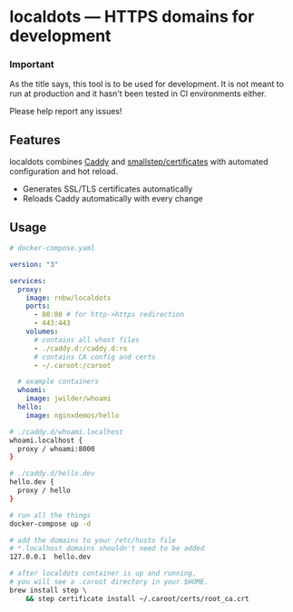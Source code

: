 # localdots — HTTPS domains for development

### Important

As the title says, this tool is to be used for development. It is not meant to run at production and it hasn't been tested in CI environments either.

Please help report any issues!

## Features

localdots combines [Caddy](https://github.com/caddyserver/caddy) and [smallstep/certificates](https://github.com/smallstep/certificates) with automated configuration and hot reload.

- Generates SSL/TLS certificates automatically
- Reloads Caddy automatically with every change

## Usage

```yaml
# docker-compose.yaml

version: "3"

services:
  proxy:
    image: rnbw/localdots
    ports:
      - 80:80 # for http->https redirection
      - 443:443
    volumes:
      # contains all vhost files
      - ./caddy.d:/caddy.d:ro
      # contains CA config and certs
      - ~/.caroot:/caroot

  # example containers
  whoami:
    image: jwilder/whoami
  hello:
    image: nginxdemos/hello
```

```bash
# ./caddy.d/whoami.localhost
whoami.localhost {
  proxy / whoami:8000
}

# ./caddy.d/hello.dev
hello.dev {
  proxy / hello
}
```

```bash
# run all the things
docker-compose up -d

# add the domains to your /etc/hosts file
# *.localhost domains shouldn't need to be added
127.0.0.1  hello.dev

# after localdots container is up and running,
# you will see a .caroot directory in your $HOME.
brew install step \
    && step certificate install ~/.caroot/certs/root_ca.crt
```
